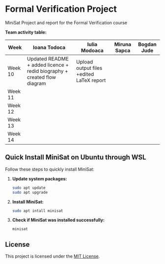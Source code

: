 # Formal Verification Project

MiniSat Project and report for the Formal Verification course

**Team activity table:**

|   Week   | Ioana Todoca   | Iulia Modoaca | Miruna Sapca | Bogdan Jude|
|----------|----------------|---------------|--------------|------------|
| Week 10  | Updated README + added licence + redid biography + created flow diagram |      Upload output files +edited LaTeX report         |              |            |
| Week 11  |                |               |              |            |
| Week 12  |                |               |              |            |
| Week 13  |                |               |              |            |
| Week 14  |                |               |              |            |





## Quick Install MiniSat on Ubuntu through WSL

Follow these steps to quickly install MiniSat:

1. **Update system packages:**
   ```bash
   sudo apt update
   sudo apt upgrade

2.  **Install MiniSat:**
    ```bash
    sudo apt intall minisat

3.  **Check if MiniSat was installed successfully:**
    ```bash
    minisat 

## License
This project is licensed under the [MIT License](LICENSE).

